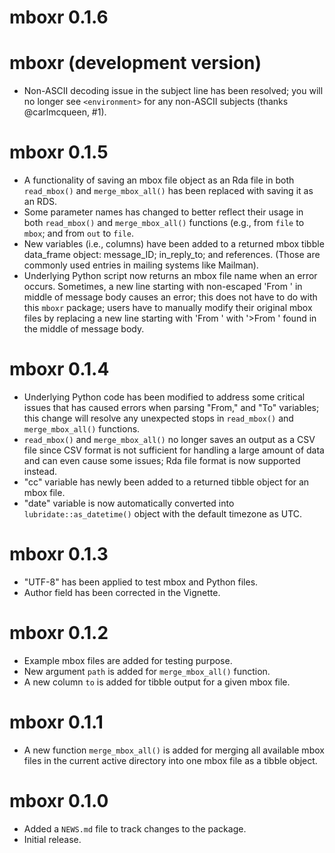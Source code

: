 # mboxr 0.1.6


# mboxr (development version)

* Non-ASCII decoding issue in the subject line has been resolved; you will no longer see `<environment>` for any non-ASCII subjects (thanks @carlmcqueen, #1).


# mboxr 0.1.5

* A functionality of saving an mbox file object as an Rda file in both `read_mbox()` and `merge_mbox_all()` has been replaced with saving it as an RDS.
* Some parameter names has changed to better reflect their usage in both `read_mbox()` and `merge_mbox_all()` functions (e.g., from `file` to `mbox`; and from `out` to `file`.
* New variables (i.e., columns) have been added to a returned mbox tibble data_frame object: message_ID; in_reply_to; and references. (Those are commonly used entries in mailing systems like Mailman).
* Underlying Python script now returns an mbox file name when an error occurs. Sometimes, a new line starting with non-escaped 'From ' in middle of message body causes an error; this does not have to do with this `mboxr` package; users have to manually modify their original mbox files by replacing a new line starting with 'From ' with '>From ' found in the middle of message body.


# mboxr 0.1.4

* Underlying Python code has been modified to address some critical issues that has caused errors when parsing "From," and "To" variables; this change will resolve any unexpected stops in `read_mbox()` and `merge_mbox_all()` functions.
* `read_mbox()` and `merge_mbox_all()` no longer saves an output as a CSV file since CSV format is not sufficient for handling a large amount of data and can even cause some issues; Rda file format is now supported instead.
* "cc" variable has newly been added to a returned tibble object for an mbox file.
* "date" variable is now automatically converted into `lubridate::as_datetime()` object with the default timezone as UTC.


# mboxr 0.1.3

* "UTF-8" has been applied to test mbox and Python files.
* Author field has been corrected in the Vignette.

# mboxr 0.1.2

* Example mbox files are added for testing purpose.
* New argument `path` is added for `merge_mbox_all()` function.
* A new column `to` is added for tibble output for a given mbox file.


# mboxr 0.1.1

* A new function `merge_mbox_all()` is added for merging all available mbox files in the current active directory into one mbox file as a tibble object.


# mboxr 0.1.0

* Added a `NEWS.md` file to track changes to the package.
* Initial release.
